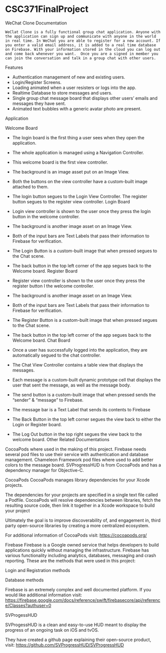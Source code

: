 # CSC371FinalProject

WeChat Clone Documentation

	WeClat Clone is a fully functional group chat application. Anyone with the application can sign up and communicate with anyone in the world in real time. In WeChat you are able to register for a new account. If you enter a valid email address, it is added to a real time database on Firebase. With your information stored in the cloud you can log out and come back whenever you want.  Once you are a signed in member you can join the conversation and talk in a group chat with other users. 

Features

-	Authentication management of new and existing users.
-	Login/Register Screens.
-	Loading animated when a user resisters or logs into the app.
-	Realtime Database to store messages and users.
-	Single group chat message board that displays other users’ emails and messages they have sent.
-	Animated text bubbles with a generic avatar photo are present.

Application 


 
 


Welcome Board

 



-	The login board is the first thing a user sees when they open the application. 
-	The whole application is managed using a Navigation Controller. 
-	This welcome board is the first view controller. 
-	The background is an image asset put on an Image View. 
-	Both the buttons on the view controller have a custom-built image attached to them.
-	The login button segues to the Login View Controller. The register button segues to the register view controller.
Login Board

 


-	Login view controller is shown to the user once they press the login button in the welcome controller.
-	The background is another image asset on an Image View.
-	Both of the input bars are Text Labels that pass their information to Firebase for verification.
-	The Login Button is a custom-built image that when pressed segues to the Chat scene.
-	The back button in the top left corner of the app segues back to the Welcome board.
Register Board

 


-	Register view controller is shown to the user once they press the register button I the welcome controller.
-	The background is another image asset on an Image View.
-	Both of the input bars are Text Labels that pass their information to Firebase for verification.
-	The Register Button is a custom-built image that when pressed segues to the Chat scene.
-	The back button in the top left corner of the app segues back to the Welcome board.
Chat Board

 

-	Once a user has successfully logged into the application, they are automatically segued to the chat controller.
-	The Chat View Controller contains a table view that displays the messages. 
-	Each message is a custom-built dynamic prototype cell that displays the user that sent the message, as well as the message body.
-	The send button is a custom-built image that when pressed sends the “sender” & “message” to Firebase.
-	The message bar is a Text Label that sends its contents to Firebase
-	The Back Button in the top left corner segues the view back to either the Login or Register board.
-	The Log Out button in the top right segues the view back to the welcome board.
Other Related Documentations

CocoaPods where used in the making of this project. Firebase needs several pod files to use their service with authentication and database management. Chameleon Framework pod files where used to add better colors to the message board. SVProgressHUD is from CocoaPods and has a dependency manager for Objective-C.

CocoaPods
		CocoaPods manages library dependencies for your Xcode projects.

The dependencies for your projects are specified in a single text file called a	 Podfile. CocoaPods will resolve dependencies between libraries, fetch the resulting source code, then link it together in a Xcode workspace to build your project

Ultimately the goal is to improve discoverability of, and engagement in, third party open-source libraries by creating a more centralized ecosystem.

For additional information of CocoaPods visit: https://cocoapods.org/ 

Firebase
Firebase is a Google owned service that helps developers to build applications quickly without managing the infrastructure. Firebase has various functionality including analytics, databases, messaging and crash reporting. These are the methods that were used in this project:




















Login and Registration methods
 

 
Database methods
 

 

Firebase is an extremely complex and well documented platform. If you would like additional information visit: https://firebase.google.com/docs/reference/swift/firebasecore/api/reference/Classes?authuser=0 












SVProgessHUD

SVProgessHUD is a clean and easy-to-use HUD meant to display the progress of an ongoing task on iOS and tvOS. 

 


They have created a github page explaining their open-source product, visit: https://github.com/SVProgressHUD/SVProgressHUD


